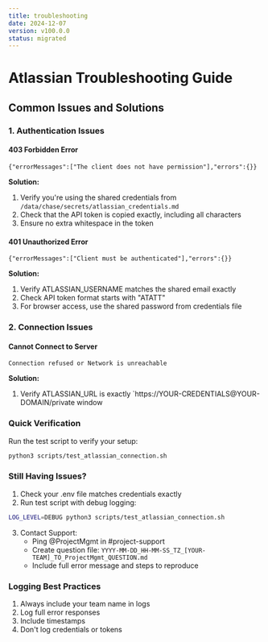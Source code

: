 ```yaml
---
title: troubleshooting
date: 2024-12-07
version: v100.0.0
status: migrated
---
```

# Atlassian Troubleshooting Guide

## Common Issues and Solutions

### 1. Authentication Issues

#### 403 Forbidden Error
```
{"errorMessages":["The client does not have permission"],"errors":{}}
```
**Solution:**
1. Verify you're using the shared credentials from `/data/chase/secrets/atlassian_credentials.md`
2. Check that the API token is copied exactly, including all characters
3. Ensure no extra whitespace in the token

#### 401 Unauthorized Error
```
{"errorMessages":["Client must be authenticated"],"errors":{}}
```
**Solution:**
1. Verify ATLASSIAN_USERNAME matches the shared email exactly
2. Check API token format starts with "ATATT"
3. For browser access, use the shared password from credentials file

### 2. Connection Issues

#### Cannot Connect to Server
```
Connection refused or Network is unreachable
```
**Solution:**
1. Verify ATLASSIAN_URL is exactly `https://YOUR-CREDENTIALS@YOUR-DOMAIN/private window

### Quick Verification

Run the test script to verify your setup:
```bash
python3 scripts/test_atlassian_connection.sh
```

### Still Having Issues?

1. Check your .env file matches credentials exactly
2. Run test script with debug logging:
```bash
LOG_LEVEL=DEBUG python3 scripts/test_atlassian_connection.sh
```
3. Contact Support:
   - Ping @ProjectMgmt in #project-support
   - Create question file: `YYYY-MM-DD_HH-MM-SS_TZ_[YOUR-TEAM]_TO_ProjectMgmt_QUESTION.md`
   - Include full error message and steps to reproduce

### Logging Best Practices

1. Always include your team name in logs
2. Log full error responses
3. Include timestamps
4. Don't log credentials or tokens
